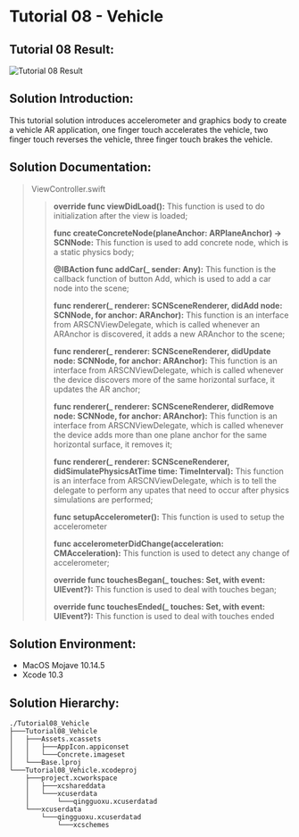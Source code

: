 Tutorial 08 - Vehicle
====================

## Tutorial 08 Result:
![Tutorial 08 Result](https://github.com/jingyangcarl/Resources/blob/master/ARKitTutorial/Tutorial08_Vehicle/result.gif)

## Solution Introduction:
This tutorial solution introduces accelerometer and graphics body to create a vehicle AR application, one finger touch accelerates the vehicle, two finger touch reverses the vehicle, three finger touch brakes the vehicle.

## Solution Documentation:
> ViewController.swift
>
>> **override func viewDidLoad():** This function is used to do initialization after the view is loaded;
>>
>> **func createConcreteNode(planeAnchor: ARPlaneAnchor) -> SCNNode:** This function is used to add concrete node, which is a static physics body;
>>
>> **@IBAction func addCar(_ sender: Any):** This function is the callback function of button Add, which is used to add a car node into the scene;
>>
>> **func renderer(_ renderer: SCNSceneRenderer, didAdd node: SCNNode, for anchor: ARAnchor):** This function is an interface from ARSCNViewDelegate, which is called whenever an ARAnchor is discovered, it adds a new ARAnchor to the scene;
>>
>> **func renderer(_ renderer: SCNSceneRenderer, didUpdate node: SCNNode, for anchor: ARAnchor):** This function is an interface from ARSCNViewDelegate, which is called whenever the device discovers more of the same horizontal surface, it updates the AR anchor;
>>
>> **func renderer(_ renderer: SCNSceneRenderer, didRemove node: SCNNode, for anchor: ARAnchor):** This function is an interface from ARSCNViewDelegate, which is called whenever the device adds more than one plane anchor for the same horizontal surface, it removes it;
>>
>> **func renderer(_ renderer: SCNSceneRenderer, didSimulatePhysicsAtTime time: TimeInterval):** This function is an interface from ARSCNViewDelegate, which is to tell the delegate to perform any upates that need to occur after physics simulations are performed;
>>
>> **func setupAccelerometer():** This function is used to setup the accelerometer
>>
>> **func accelerometerDidChange(acceleration: CMAcceleration):** This function is used to detect any change of accelerometer;
>>
>> **override func touchesBegan(_ touches: Set<UITouch>, with event: UIEvent?):** This function is used to deal with touches began;
>>
>> **override func touchesEnded(_ touches: Set<UITouch>, with event: UIEvent?):** This function is used to deal with touches ended
>

## Solution Environment:
* MacOS Mojave 10.14.5
* Xcode 10.3

## Solution Hierarchy:
```
./Tutorial08_Vehicle
├───Tutorial08_Vehicle
│   ├───Assets.xcassets
│   │   ├───AppIcon.appiconset
│   │   └───Concrete.imageset
│   └───Base.lproj
└───Tutorial08_Vehicle.xcodeproj
    ├───project.xcworkspace
    │   ├───xcshareddata
    │   └───xcuserdata
    │       └───qingguoxu.xcuserdatad
    └───xcuserdata
        └───qingguoxu.xcuserdatad
            └───xcschemes
```
